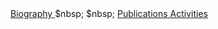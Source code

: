   <div>
    <a href="/personal/"><U>Biography</U> </a> $nbsp; $nbsp; <a href="/publications/"><U>Publications</U> </a $nbsp; $nbsp; <a href="/activities/"><U>Activities</U> </a>
  </div>
